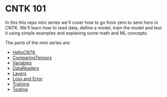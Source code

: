# CNTK 101 #
In this this repo mini series we'll cover how to go from zero to semi hero in CNTK.
We'll learn how to read data, define a model, train the model and test it using simple examples and explaning some math and ML concepts.

The parts of the mini series are:
- [HelloCNTK](https://github.com/JorgeCupi/CNTKSamples/tree/master/python/CNTK101/01_HelloCNTK)
- [ComparingTensors](https://github.com/JorgeCupi/CNTKSamples/tree/master/python/CNTK101/02_ComparingTensors)
- [Variables](https://github.com/JorgeCupi/CNTKSamples/tree/master/python/CNTK101/03_Variables)
- [DataReaders](https://github.com/JorgeCupi/CNTKSamples/tree/master/python/CNTK101/04_DataReaders)
- [Layers](https://github.com/JorgeCupi/CNTKSamples/tree/master/python/CNTK101/05_Layers)
- [Loss and Error](https://github.com/JorgeCupi/CNTKSamples/tree/master/python/CNTK101/06_LossAndError)
- [Training](https://github.com/JorgeCupi/CNTKSamples/tree/master/python/CNTK101/07_Training)
- [Testing](https://github.com/JorgeCupi/CNTKSamples/tree/master/python/CNTK101/08_Testing)